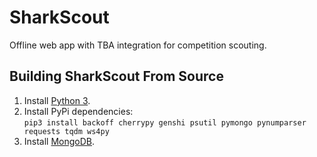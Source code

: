 # SharkScout
Offline web app with TBA integration for competition scouting.

## Building SharkScout From Source
1. Install [Python 3](https://www.python.org/downloads/).
2. Install PyPi dependencies:<br/>
`pip3 install backoff cherrypy genshi psutil pymongo pynumparser requests tqdm ws4py`
3. Install [MongoDB](https://www.mongodb.com/download-center).
